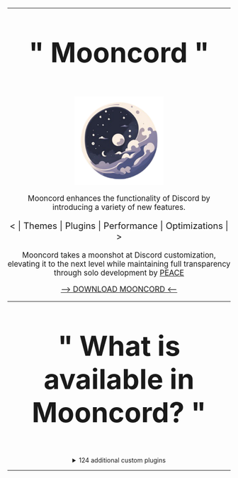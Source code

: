 <hr>

<p align="center" style="font-size: 62px;">
  <strong>" Mooncord "</strong>
</p>

<p align="center">
  <a href="https://github.com/PeaceOfficial/Mooncord">
    <img src="./browser/icon.png" width="200" alt="Mooncord">
  </a>
</p>

<p align="center" style="font-size: 17px;">
  Mooncord enhances the functionality of Discord by introducing a variety of new features.
</p>

<p align="center" style="font-size: 20px;">
  &lt; | Themes | Plugins | Performance | Optimizations | &gt;
</p>

<p align="center" style="font-size: 17px;">
  Mooncord takes a moonshot at Discord customization, elevating it to the next level while maintaining full transparency through solo development by <a href="https://discord.com/users/317206043039891459">PEACE</a>
</p>

<p align="center" style="font-size: 17px;">
  <a href="https://github.com/PeaceOfficial/Moonship/releases/download/Release/Moonship.exe"> --> DOWNLOAD MOONCORD <--</a>
</p>

<hr>

<p align="center" style="font-size: 62px;">
  <strong>" What is available in Mooncord? "</strong>
</p>

<div style="text-align: center;">
  <details>
    <summary>124 additional custom plugins</summary>

    - AllCallTimers by MaxHerbold & D3SOX
    - AltKrispSwitch by newwares
    - AmITyping by MrDiamond
    - Anammox by Kyuuhachi
    - AtSomeone by Joona
    - DecodeBase64 by ThePirateStoner
    - BetterActivities by D3SOX, Arjix, AutumnVN
    - BetterBanReasons by Inbestigator
    - BetterQuickReact by Ven & Sqaaakoi
    - BetterUserArea by Samwich
    - BlockKeywords by catcraft
    - BlockKrsip by D3SOX
    - BypassStatus by Inbestigator & thororen
    - ChannelTabs by TheSun, TheKodeToad, keifufu, Nickyux
    - CleanChannelName by AutumnVN
    - ClientSideBlock by Samwich
    - CommandPalette by Ethan
    - CopyUserMention by Cortex & castdrian
    - CustomSounds by TheKodeToad & SpikeHD
    - CuteAnimeBoys by ShadyGoat
    - CuteNekos by echo
    - CutePats by thororen
    - DeadMembers by Kyuuhachi
    - Demonstration by Samwich
    - DisableCameras by Joona
    - DoNotLeak by Perny
    - DontFilterMe by Samwich
    - DoubleCounterBypass by nyx
    - EmojiDumper by Cortex, Samwich, Woosh
    - Encryptcord by Inbestigator
    - MooncordCSS by thororen, Panniku, Dablulite, Coolesding, MiniDiscordThemes, LuckFire, gold_me
    - ExportContacts by dat_insanity
    - FindReply by newwares
    - FrequentQuickSwitcher by Samwich
    - FriendshipRanks by Samwich
    - FriendTags by Samwich
    - GensokyoRadioRPC by RyanCaoDev & Prince527
    - GifRoulette by Samwich
    - Glide by Samwich
    - GlobalBadges by HypedDomi & Hosted by Wolfie
    - GodMode by Tolgchu
    - GoodPerson by nin0dev
    - GoogleThat by Samwich
    - Grammar by Samwich
    - GrammarFix by unstream
    - HideMessage by Hanzy
    - HideServers by bepvte
    - HolyNotes by Wolfie
    - HomeTyping by Samwich
    - HopOn by ImLvna
    - Husk by nin0dev
    - Identity by Samwich
    - IgnoreTerms by D3SOX
    - InRole by nin0dev
    - IrcColors by Grzesiek11
    - IRememberYou by zoodogood
    - Jumpscare by Surgedevs
    - JumpToStart by Samwich
    - KeyboardSounds by HypedDomi
    - KeywordNotify by camila314 & x3rt
    - LimitMiddleClickPaste by nobody (Dev didnt put an author)
    - LoginWithQR by nexpid
    - MediaDownloader by Colorman (Discord desktop only)
    - MediaPlaybackSpeed by D3SOX
    - Meow by Samwich
    - MessageColors by Hen
    - MessageLinkTooltip by Kyuuhachi
    - MessageLoggerEnhanced by Aria
    - MessageTranslate by Samwich
    - ModalFade by Kyuuhachi
    - NewPluginsManager by Sqaaakoi
    - NoAppsAllowed by kvba
    - NoBulletPoints by Samwich
    - NoDefaultEmojis by Samwich
    - NoDeleteSafety by Samwich
    - NoMirroredCamera by Nyx
    - NoModalAnimation by AutumnVN
    - NoNitroUpsell by thororen
    - NoRoleHeaders by Samwich
    - NotificationTitle by Kyuuhachi
    - OnePingPerDM by ProffDea
    - PlatformSpoofer by Drag
    - PurgeMessages by bhop & nyx
    - QuestCompleter by HappyEnderman & SerStars (Maintained by thororen)
    - QuestionMarkReplacement by nyx
    - Quoter by Samwich
    - RepeatMessage by Tolgchu
    - ReplaceActivityTypes by Nyako
    - ReplyPingControl by ant0n & MrDiamond
    - RPCStats by Samwich
    - ScreenRecorder by AutumnVN (Vesktop & Equibop only)
    - SearchFix by Jaxx
    - SekaiStickers by MaiKokain
    - ServerSearch by Camila314
    - Shakespearean by vmohammad (Dev build only)
    - ShowBadgesInChat by Inbestigator & KrystalSkull
    - Slap by Korbo
    - SoundBoardLogger by Moxxie, fres, echo (Maintained by thororen)
    - StatusWhilePlaying by thororen (Desktop app only)
    - SteamStatusSync by niko
    - StickerBlocker by Samwich
    - TalkInReverse by Tolgchu
    - TeX by Kyuuhachi
    - TextToSpeech by Samwich
    - ThemeLibrary by Fafa
    - Timezones by Aria
    - Title by Kyuuhachi
    - TosuRPC by AutumnVN
    - Translate+ by Prince527 & Ven
    - UnitConverter by sadan
    - UnlimitedAccounts by thororen
    - UnreadCountBadge by Joona
    - UserPFP by nexpid & thororen
    - UwUifier by echo
    - VCSupport by thororen
    - VencordRPC by AutumnVN
    - VideoSpeed by Samwich
    - ViewRaw2 by Kyuuhachi
    - VoiceChannelLog by Sqaaakoi (Maintained by thororen)
    - VoiceChatUtilities by D3SOX
    - VoiceJoinMessages by Sqaaakoi (Maintained by thororen & Dev build only)
    - WebpackTarball by Kyuuhachi
    - WhosWatching by fres
    - WigglyText by nexpid
    - Woof by Samwich
    - YoutubeDescription by arHSM

  </details>
</div>

<hr>
